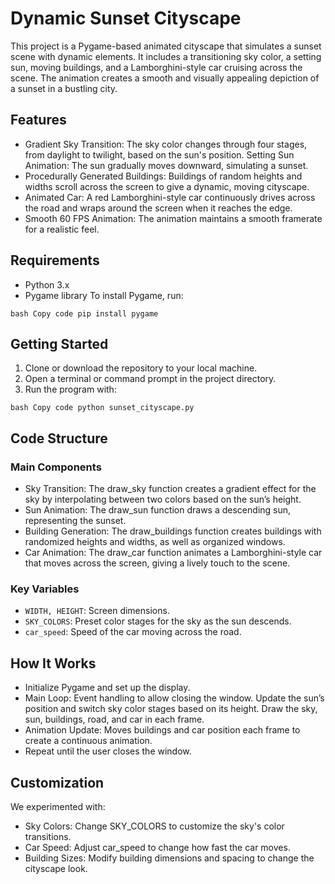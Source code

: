 # Dynamic Sunset Cityscape
This project is a Pygame-based animated cityscape that simulates a sunset scene with dynamic elements. It includes a transitioning sky color, a setting sun, moving buildings, and a Lamborghini-style car cruising across the scene. The animation creates a smooth and visually appealing depiction of a sunset in a bustling city.

## Features
- Gradient Sky Transition: The sky color changes through four stages, from daylight to twilight, based on the sun's position.
Setting Sun Animation: The sun gradually moves downward, simulating a sunset.
- Procedurally Generated Buildings: Buildings of random heights and widths scroll across the screen to give a dynamic, moving cityscape.
- Animated Car: A red Lamborghini-style car continuously drives across the road and wraps around the screen when it reaches the edge.
- Smooth 60 FPS Animation: The animation maintains a smooth framerate for a realistic feel.
  
## Requirements
- Python 3.x
- Pygame library
To install Pygame, run:

` bash
Copy code
pip install pygame
`

## Getting Started
1. Clone or download the repository to your local machine.
2. Open a terminal or command prompt in the project directory.
3. Run the program with:
   
`bash
Copy code
python sunset_cityscape.py
`
## Code Structure
### Main Components
- Sky Transition: The draw_sky function creates a gradient effect for the sky by interpolating between two colors based on the sun’s height.
- Sun Animation: The draw_sun function draws a descending sun, representing the sunset.
- Building Generation: The draw_buildings function creates buildings with randomized heights and widths, as well as organized windows.
- Car Animation: The draw_car function animates a Lamborghini-style car that moves across the screen, giving a lively touch to the scene.
  
### Key Variables
- `WIDTH, HEIGHT`: Screen dimensions.
- `SKY_COLORS`: Preset color stages for the sky as the sun descends.
- `car_speed`: Speed of the car moving across the road.

## How It Works
- Initialize Pygame and set up the display.
- Main Loop:
Event handling to allow closing the window.
Update the sun’s position and switch sky color stages based on its height.
Draw the sky, sun, buildings, road, and car in each frame.
- Animation Update: Moves buildings and car position each frame to create a continuous animation.
- Repeat until the user closes the window.

## Customization
We experimented with:

- Sky Colors: Change SKY_COLORS to customize the sky's color transitions.
- Car Speed: Adjust car_speed to change how fast the car moves.
- Building Sizes: Modify building dimensions and spacing to change the cityscape look.
